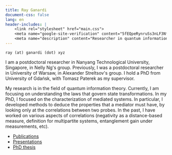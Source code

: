 ```yaml
---
title: Ray Ganardi
document-css: false
lang: en
header-includes: |
    <link rel="stylesheet" href="main.css">
    <meta name="google-site-verification" content="5fEQpeRynruSs3nLF3NflUGdWJeXZjb2epN3DdSOlBs" />
    <meta name="description" content="Researcher in quantum information theory." />
---
```


<code>ray (at) ganardi (dot) xyz</code>

I am a postdoctoral researcher in Nanyang Technological University, Singapore, in Nelly Ng's group.
Previously, I was a postdoctoral researcher in University of Warsaw, in Alexander Streltsov's group.
I hold a PhD from University of Gdańsk, with Tomasz Paterek as my supervisor.

My research is in the field of quantum information theory.
Currently, I am focusing on understanding the laws that govern state transformations.
In my PhD, I focused on the characterization of mediated systems.
In particular, I developed methods to deduce the properties that a mediator must have, by looking only at the correlations between two probes.
In the past, I have worked on various aspects of correlations (negativity as a distance-based measure, definition for multipartite systems, entanglement gain under measurements, etc).

* [Publications](publications.html)
* [Presentations](presentations.html)
* [PhD thesis](https://bip.ug.edu.pl/sites/default/files/postepowania_naukowe/111549/praca/phd_thesis_r.ganardi.pdf)

